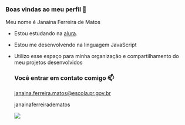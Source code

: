 ### Boas vindas ao meu perfil 💙

Meu nome é Janaina Ferreira de Matos 

- Estou estudando na [alura](https://media1.tenor.com/m/opEBWw0uddoAAAAd/unm.girf).
- Estou me desenvolvendo na linguagem JavaScript
- Utilizo esse espaço para minha organização e compartilhamento do meu projetos desenvolvidos

  ### Você entrar em contato comigo 📫

  janaina.ferreira.matos@escola.pr.gov.br

   janainaferreiradematos

  ![](https://media1.tenor.com/m/opEBWw0uddoAAAAd/unm.gif)
  
